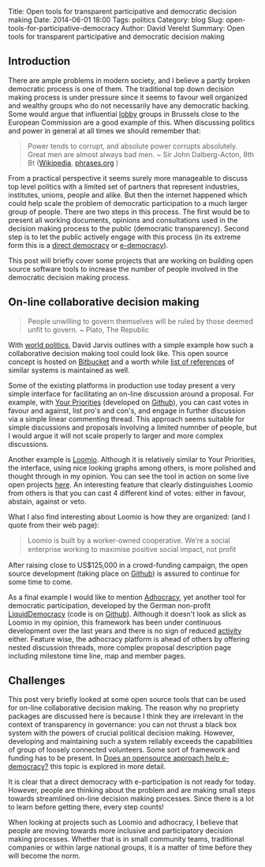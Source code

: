 Title: Open tools for transparent participative and democratic decision making
Date: 2014-06-01 18:00
Tags: politics
Category: blog
Slug: open-tools-for-participative-democracy
Author: David Verelst
Summary: Open tools for transparent participative and democratic decision making


Introduction
------------

There are ample problems in modern society, and I believe a partly broken
democratic process is one of them. The traditional top down decision making 
process is under pressure since it seems to favour well organized and wealthy 
groups who do not necessarily have any democratic backing. Some would argue that
influential
[lobby](http://corporateeurope.org/blog/lobby-power-surfaces-eu-election-campaign-theme) 
groups in Brussels close to the European Commission are a good example of this.
When discussing politics and power in general at all times we should remember
that:

> Power tends to corrupt, and absolute power corrupts absolutely. 
Great men are almost always bad men. 
~ Sir John Dalberg-Acton, 8th Bt
([Wikipedia](https://en.wikipedia.org/wiki/Power_corrupts),
[phrases.org](http://www.phrases.org.uk/meanings/absolute-power-corrupts-absolutely.html)
)


From a practical perspective it seems surely more manageable to discuss top
level politics with a limited set of partners that represent industries, 
institutes, unions, people and alike. But then the internet happened which
could help scale the problem of democratic participation to a much larger group
of people. There are two steps in this process. The first would be to present
all working documents, opinions and consultations used in the decision making
process to the public (democratic transparency). Second step is to let the 
public actively engage with this process (in its extreme form this is a
[direct democracy](https://en.wikipedia.org/wiki/Direct_democracy) or
[e-democracy](https://en.wikipedia.org/wiki/E-democracy)).

This post will briefly cover some projects that are working on building
open source software tools to increase the number of people involved in the
democratic decision making process.



On-line collaborative decision making
-------------------------------------

> People unwilling to govern themselves will be ruled by those deemed unfit to govern.
~ Plato, The Republic

With [world politics](http://davidjarvis.ca/world-politics/),
David Jarvis outlines with a simple example how such a collaborative decision
making tool could look like. This open source concept is hosted on 
[Bitbucket](https://bitbucket.org/djarvis/world-politics) and a worth while 
[list of references](https://bitbucket.org/djarvis/world-politics/wiki/Related%20Links)
of similar systems is maintained as well.

Some of the existing platforms in production use today present a very simple
interface for facilitating an on-line discussion around a proposal. For example,
with [Your Priorities](https://demo.yrpri.org/) (developed on 
[Github](https://github.com/rbjarnason/your-priorities)), you can cast votes
in favour and against, list pro's and con's, and engage in further discussion 
via a simple linear commenting thread. This approach seems suitable for simple
discussions and proposals involving a limited numnber of people, but I would argue
it will not scale properly to larger and more complex discussions. 

Another example is [Loomio](https://www.loomio.org/). Although it is relatively
similar to Your Priorities, the interface, using nice looking graphs among others,
is more polished and thought through in my opinion.
You can see the tool in action on some live open projects 
[here](https://www.loomio.org/explore). An interesting feature that clearly
distinguishes Loomio from others is that you can cast 4 different kind of votes:
either in favour, abstain, against or veto.

What I also find interesting about Loomio is how they are organized:
(and I quote from their web page):

> Loomio is built by a worker-owned cooperative. We’re a social enterprise
working to maximise positive social impact, not proﬁt 

After raising close to US$125,000 in a crowd-funding campaign, the open 
source development (taking place on [Github](https://github.com/loomio/loomio)) 
is assured to continue for some time to come. 

As a final example I would like to mention [Adhocracy](https://adhocracy.de/),
yet another tool for democratic participation, developed by the German non-profit
[LiquidDemocracy](https://liqd.net/en/) (code is on
[Github](https://github.com/liqd/adhocracy/)). Although it doesn't look as slick 
as Loomio in my opinion, this framework has been under continuous development
over the last years and there is no sign of reduced
[activity](https://github.com/liqd/adhocracy/graphs/contributors) either. 
Feature wise, the adhocracy platform is ahead of others by offering nested
discussion threads, more complex proposal description page including milestone
time line, map and member pages. 



Challenges
----------

This post very briefly looked at some open source tools that can be used for
on-line collaborative decision making. The reason why no propriety packages
are discussed here is because I think they are irrelevant in the context of 
transparency in governance: you can not thrust a black box system
with the powers of crucial political decision making. However, developing and
maintaining such a system reliably exceeds the capabilities of group of loosely
connected volunteers. Some sort of framework and funding has to be present.
In [Does an opensource approach help e-democracy?](http://spartakan.wordpress.com/2008/05/05/floss-projects-ande-pariticipation/) 
this topic is explored in more detail.

It is clear that a direct democracy with e-participation is not ready for today.
However, people are thinking about the problem and are making small steps
towards streamlined on-line decision making processes. Since there is a lot
to learn before getting there, every step counts!

When looking at projects such as Loomio and adhocracy, I believe that people
are moving towards more inclusive and participatory decision making processes.
Whether that is in small community teams, traditional companies or within
large national groups, it is a matter of time before they will become the norm.


